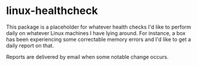 # linux-healthcheck
This package is a placeholder for whatever health checks I'd like to perform
daily on whatever Linux machines I have lying around. For instance, a box
has been experiencing some correctable memory errors and I'd like to get a
daily report on that.

Reports are delivered by email when some notable change occurs.
